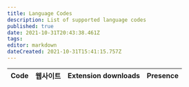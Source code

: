 ```yaml
---
title: Language Codes
description: List of supported language codes
published: true
date: 2021-10-31T20:43:38.461Z
tags:
editor: markdown
dateCreated: 2021-10-31T15:41:15.757Z
---
```


<table id="languages">
  <thead>
    <tr>
      <th style="text-align:left">Code</th>
      <th style="text-align:left">웹사이트</th>
      <th style="text-align:left">Extension downloads</th>
      <th style="text-align:left">Presence</th>
    </tr>
  </thead>
  <tbody>
  </tbody>
</table>
